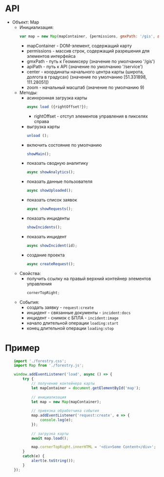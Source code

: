 # API
* Объект: Map
  * Инициализация:
	```js
	var map = new Map(mapContainer, {permissions, gmxPath: '/gis', apiPath: '/service', center: [51.331898, 111.28051], zoom: 9});
	```
  	* mapContainer - DOM-элемент, содержащий карту	
  	* permissions - массив строк, содержащий разрешения для элементов интерфейса
  	* gmxPath - путь к Геомиксеру (значение по умолчанию '/gis')
  	* apiPath - путь к API (значение по умолчанию '/service')
  	* center - координаты начального центра карты (широта, долгота в градусах) (значение по умолчанию [51.331898, 111.28051])
  	* zoom - начальный масштаб (значение по умолчанию 9)
  * Методы:
    * асинхронная загрузка карты
		```js
		async load ({rightOffset?});
		```
		* rightOffset - отступ элементов управления в пикселях справа
	* выгрузка карты
		```js
		unload ();
		```
	* включить состояние по умолчанию
		```js
		showMain();
		```
	* показать сводную аналитику	
		```js
		async showAnalytics();
		```
	* показать данные пользователя
		```js
		async showUploaded();
		```
	* показать список заявок
		```js
		async showRequests();
		```
	* показать инциденты
		```js
		showIncidents();
		```
	* показать инцидент
		```js
		async showIncident(id);
		```
	* создание проекта
		```js
		async createRequest();
		```
  * Свойства:
	* получить ссылку на правый верхний контейнер элементов управления
		```js
		cornerTopRight;
		```
  * События:
  	* создать заявку - ``request:create``
  	* инцидент - связанные документы - ``incident:docs``
  	* инцидент - снимок с БПЛА - ``incident:image``
  	* начало длительной операции ``loading:start``
  	* конец длительной операции ``loading:stop``
# Пример
```js
	import './forestry.css';
	import Map from './forestry.js';

	window.addEventListener('load', async () => {
		try {
			// получение контейнера карты
			let mapContainer = document.getElementById('map');
			
			// инициализация
			let map = new Map(mapContainer);
			
			// привязка обработчика события
			map.addEventListener('request:create', e => {
				console.log(e);
			});
			
			// загрузка карты
			await map.load();

			map.cornerTopRight.innerHTML = '<div>Some Content</div>';
		}
		catch(e) {
			alert(e.toString());
		}
	});
```